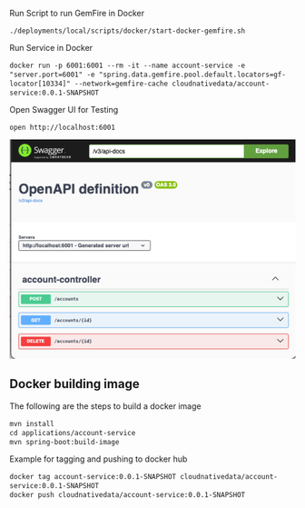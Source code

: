 
Run Script to run GemFire in Docker

```shell
./deployments/local/scripts/docker/start-docker-gemfire.sh
```


Run Service in Docker

```shell
docker run -p 6001:6001 --rm -it --name account-service -e "server.port=6001" -e "spring.data.gemfire.pool.default.locators=gf-locator[10334]" --network=gemfire-cache cloudnativedata/account-service:0.0.1-SNAPSHOT
```

Open Swagger UI for Testing

```shell
open http://localhost:6001
```

![swagger-ui.png](docs/img/swagger-ui.png)


## Docker building image

The following are the steps to build a docker image
```shell
mvn install
cd applications/account-service
mvn spring-boot:build-image
```

Example for tagging and pushing to docker hub
```shell
docker tag account-service:0.0.1-SNAPSHOT cloudnativedata/account-service:0.0.1-SNAPSHOT
docker push cloudnativedata/account-service:0.0.1-SNAPSHOT
```

